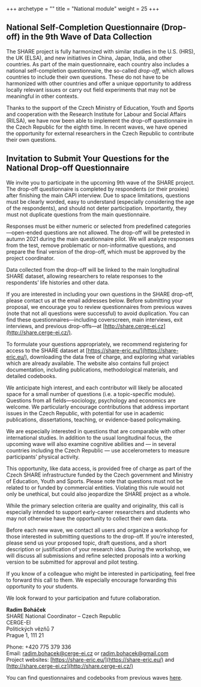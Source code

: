 +++
archetype = ""
title = "National module"
weight = 25 
+++

## National Self-Completion Questionnaire (Drop-off) in the 9th Wave of Data Collection

The SHARE project is fully harmonized with similar studies in the U.S. (HRS), the UK (ELSA), and new initiatives in China, Japan, India, and other countries. As part of the main questionnaire, each country also includes a national self-completion questionnaire, the so-called *drop-off*, which allows countries to include their own questions. These do not have to be harmonized with other countries and offer a unique opportunity to address locally relevant issues or carry out field experiments that may not be meaningful in other contexts.

Thanks to the support of the Czech Ministry of Education, Youth and Sports and cooperation with the Research Institute for Labour and Social Affairs (RILSA), we have now been able to implement the drop-off questionnaire in the Czech Republic for the eighth time. In recent waves, we have opened the opportunity for external researchers in the Czech Republic to contribute their own questions.

## Invitation to Submit Your Questions for the National Drop-off Questionnaire

We invite you to participate in the upcoming 9th wave of the SHARE project. The drop-off questionnaire is completed by respondents (or their proxies) after finishing the main CAPI interview. Due to space limitations, questions must be clearly worded, easy to understand (especially considering the age of the respondents), and should not deter participation. Importantly, they must not duplicate questions from the main questionnaire.

Responses must be either numeric or selected from predefined categories—open-ended questions are not allowed. The drop-off will be pretested in autumn 2021 during the main questionnaire pilot. We will analyze responses from the test, remove problematic or non-informative questions, and prepare the final version of the drop-off, which must be approved by the project coordinator.

Data collected from the drop-off will be linked to the main longitudinal SHARE dataset, allowing researchers to relate responses to the respondents’ life histories and other data.

If you are interested in including your own questions in the SHARE drop-off, please contact us at the email addresses below. Before submitting your proposal, we encourage you to review questionnaires from previous waves (note that not all questions were successful) to avoid duplication. You can find these questionnaires—including coverscreen, main interviews, exit interviews, and previous drop-offs—at [http://share.cerge-ei.cz](http://share.cerge-ei.cz/).

To formulate your questions appropriately, we recommend registering for access to the SHARE dataset at [https://share-eric.eu/](https://share-eric.eu/), downloading the data free of charge, and exploring what variables which are already available. The website also contains full project documentation, including publications, methodological materials, and detailed codebooks.

We anticipate high interest, and each contributor will likely be allocated space for a small number of questions (i.e. a topic-specific module). Questions from all fields—sociology, psychology and economics are welcome. We particularly encourage contributions that address important issues in the Czech Republic, with potential for use in academic publications, dissertations, teaching, or evidence-based policymaking.

We are especially interested in questions that are comparable with other international studies. In addition to the usual longitudinal focus, the upcoming wave will also examine cognitive abilities and — in several countries including the Czech Republic — use accelerometers to measure participants’ physical activity.

This opportunity, like data access, is provided free of charge as part of the Czech SHARE infrastructure funded by the Czech government and Ministry of Education, Youth and Sports. Please note that questions must not be related to or funded by commercial entities. Violating this rule would not only be unethical, but could also jeopardize the SHARE project as a whole.

While the primary selection criteria are quality and originality, this call is especially intended to support early-career researchers and students who may not otherwise have the opportunity to collect their own data.

Before each new wave, we contact all users and organize a workshop for those interested in submitting questions to the drop-off. If you’re interested, please send us your proposed topic, draft questions, and a short description or justification of your research idea. During the workshop, we will discuss all submissions and refine selected proposals into a working version to be submitted for approval and pilot testing.

If you know of a colleague who might be interested in participating, feel free to forward this call to them. We especially encourage forwarding this opportunity to your students.

We look forward to your participation and future collaboration.

**Radim Boháček**  
SHARE National Coordinator – Czech Republic  
CERGE-EI  
Politických vězňů 7  
Prague 1, 111 21  
  
Phone: +420 775 379 336  
Email: radim.bohacek@cerge-ei.cz or radim.bohacek@gmail.com  
Project websites: [https://share-eric.eu/](https://share-eric.eu/) and [http://share.cerge-ei.cz](http://share.cerge-ei.cz/)  

You can find questionnaires and codebooks from previous waves [here](https://share.cerge-ei.cz/questionnaires.htm).
